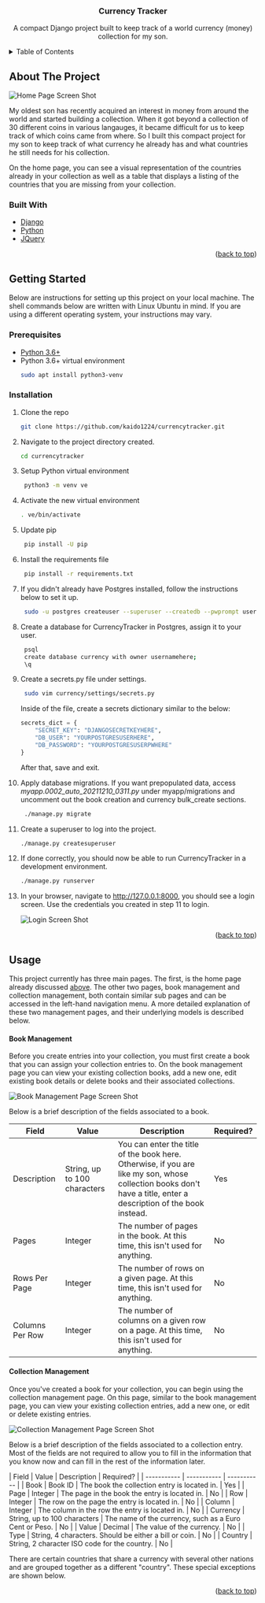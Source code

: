 <div id="top"></div>

<h3 align="center">Currency Tracker</h3>

<div align="center">
    <p>
        A compact Django project built to keep track of a world currency (money) collection for my son.
    </p>
</div>

<!-- TABLE OF CONTENTS -->
<details>
  <summary>Table of Contents</summary>
  <ol>
    <li>
      <a href="#about">About The Project</a>
      <ul>
        <li><a href="#built-with">Built With</a></li>
      </ul>
    </li>
    <li>
      <a href="#getting-started">Getting Started</a>
      <ul>
        <li><a href="#prerequisites">Prerequisites</a></li>
        <li><a href="#installation">Installation</a></li>
      </ul>
    </li>
    <li><a href="#usage">Usage</a></li>
    <li><a href="#roadmap">Roadmap</a></li>
    <li><a href="#contributing">Contributing</a></li>
    <li><a href="#license">License</a></li>
    <li><a href="#contact">Contact</a></li>
    <li><a href="#acknowledgments">Acknowledgments</a></li>
  </ol>
</details>

<!-- ABOUT THE PROJECT -->
<div id="about">

## About The Project

![Home Page Screen Shot][home-screenshot]

<p>
    My oldest son has recently acquired an interest in money from around the world and started building a collection. When it got beyond a collection of 30 different
    coins in various langauges, it became difficult for us to keep track of which coins came from where. So I built this compact project for my son to keep track
    of what currency he already has and what countries he still needs for his collection.
</p>

<p>
    On the home page, you can see a visual representation of the countries already in your collection as well as a table that displays a listing of the countries 
    that you are missing from your collection.
</p>

</div>
<div id="built-with">

### Built With

* [Django](https://www.djangoproject.com/)
* [Python](https://www.python.org/)
* [JQuery](https://jquery.com)

<p align="right">(<a href="#top">back to top</a>)</p>
</div>

<!-- GETTING STARTED -->
<div id="getting-started">

## Getting Started

Below are instructions for setting up this project on your local machine. The shell commands below are written with Linux Ubuntu in mind. If you are using a different operating system, your instructions may vary.
</div>
<div id="prerequisites">

### Prerequisites

* [Python 3.6+](https://www.python.org/downloads/)
* Python 3.6+ virtual environment
  ```sh
  sudo apt install python3-venv
  ```
</div>
<div id="installation">
    
### Installation

1. Clone the repo
   ```sh
   git clone https://github.com/kaido1224/currencytracker.git
   ```
2. Navigate to the project directory created.
   ```sh
   cd currencytracker
   ```
3. Setup Python virtual environment
   ```sh
    python3 -m venv ve
   ```
4. Activate the new virtual environment
    ```sh
    . ve/bin/activate
    ```
5. Update pip
   ```sh
    pip install -U pip
   ```
6. Install the requirements file
   ```sh
    pip install -r requirements.txt
   ```
7. If you didn't already have Postgres installed, follow the instructions below to set it up.
   ```sh
    sudo -u postgres createuser --superuser --createdb --pwprompt usernamehere
   ``` 
8. Create a database for CurrencyTracker in Postgres, assign it to your user.
   ```sh
    psql
    create database currency with owner usernamehere;
    \q
   ```
9. Create a secrets.py file under settings.
   ```sh
    sudo vim currency/settings/secrets.py
   ```

   Inside of the file, create a secrets dictionary similar to the below:
    ```py
    secrets_dict = {
        "SECRET_KEY": "DJANGOSECRETKEYHERE",
        "DB_USER": "YOURPOSTGRESUSERHERE",
        "DB_PASSWORD": "YOURPOSTGRESUSERPWHERE"
    }
   ```
    
   After that, save and exit.

10. Apply database migrations. If you want prepopulated data, access <i>myapp.0002_auto_20211210_0311.py</i> under myapp/migrations and uncomment out the
    book creation and currency bulk_create sections.
    ```sh
     ./manage.py migrate
    ```

11. Create a superuser to log into the project.
    ```sh
    ./manage.py createsuperuser
    ```

12. If done correctly, you should now be able to run CurrencyTracker in a development environment.
    ```sh
    ./manage.py runserver
    ```

13. In your browser, navigate to http://127.0.0.1:8000, you should see a login screen. Use the credentials you created in step 11 to login.

    ![Login Screen Shot][login-screenshot]

<p align="right">(<a href="#top">back to top</a>)</p>
</div>

<!-- USAGE EXAMPLES -->
<div id="usage">

## Usage

<p>This project currently has three main pages. The first, is the home page already discussed <a href="#about">above</a>. The other two pages, book management
and collection management, both contain similar sub pages and can be accessed in the left-hand navigation menu. A more detailed explanation of these two management pages, and their underlying models is described below.
</p>
    
#### Book Management

<p>Before you create entries into your collection, you must first create a book that you can assign your collection entries to. On the book management page you can view your existing collection books, add a new one, edit existing book details or delete books and their associated collections.</p>
    
![Book Management Page Screen Shot][book-management-screenshot]
    
<p>Below is a brief description of the fields associated to a book.</p>

| Field | Value | Description | Required? |
| ----------- | ----------- | ----------- | ----------- |
| Description | String, up to 100 characters | You can enter the title of the book here. Otherwise, if you are like my son, whose collection books don't have a title, enter a description of the book instead. | Yes |
| Pages | Integer | The number of pages in the book. At this time, this isn't used for anything. | No |
| Rows Per Page | Integer | The number of rows on a given page. At this time, this isn't used for anything. | No |
| Columns Per Row | Integer | The number of columns on a given row on a page. At this time, this isn't used for anything. | No |


#### Collection Management

<p>Once you've created a book for your collection, you can begin using the collection management page. On this page, similar to the book management page, you can view your existing collection entries, add a new one, or edit or delete existing entries.</p>
    
![Collection Management Page Screen Shot][collection-management-screenshot]
    
<p>Below is a brief description of the fields associated to a collection entry. Most of the fields are not required to allow you to fill in the information that 
    you know now and can fill in the rest of the information later.</p>
    
| Field | Value | Description | Required? |
| ----------- | ----------- | ----------- |
| Book | Book ID |  The book the collection entry is located in. | Yes |
| Page | Integer | The page in the book the entry is located in. | No |
| Row | Integer | The row on the page the entry is located in. | No |
| Column | Integer | The column in the row the entry is located in. | No |
| Currency | String, up to 100 characters | The name of the currency, such as a Euro Cent or Peso. | No |
| Value | Decimal | The value of the currency. | No |
| Type | String, 4 characters. Should be either a bill or coin. | No |
| Country | String, 2 character ISO code for the country. | No |
    
<p>There are certain countries that share a currency with several other nations and are grouped together as a different "country". These special exceptions are shown below.
</p>
    
<p align="right">(<a href="#top">back to top</a>)</p>

<!-- MARKDOWN LINKS & IMAGES -->
<!-- https://www.markdownguide.org/basic-syntax/#reference-style-links -->
[home-screenshot]: currency/static/images/home.png
[login-screenshot]: currency/static/images/login.png
[book-management-screenshot]: currency/static/images/book_management.png
[collection-management-screenshot]: currency/static/images/collection_management.png
